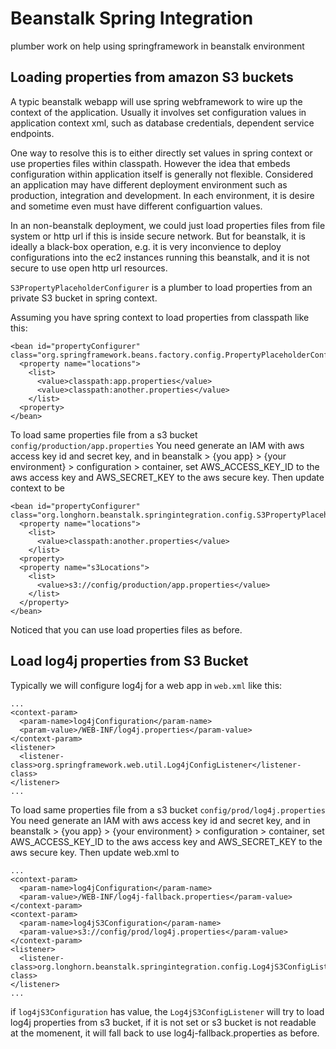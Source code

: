 # Beanstalk Spring Integration

plumber work on help using springframework in beanstalk environment

## Loading properties from amazon S3 buckets

A typic beanstalk webapp will use spring webframework to wire up the context
of the application. Usually it involves set configuration values in
application context xml, such as database credentials, dependent service 
endpoints. 

One way to resolve this is to either directly set values in spring context or 
use properties files within classpath. However the idea that embeds 
configuration within application itself is generally not flexible. Considered
an application may have different deployment environment such as production,
integration and development. In each environment, it is desire and sometime
even must have different configuartion values.

In an non-beanstalk deployment, we could just load properties files from file
system or http url if this is inside secure network. But for beanstalk, it is
ideally a black-box operation, e.g. it is very inconvience to deploy 
configurations into the ec2 instances running this beanstalk, and it is not
secure to use open http url resources.

`S3PropertyPlaceholderConfigurer` is a plumber to load properties from an
private S3 bucket in spring context. 

Assuming you have spring context to load properties from classpath like this:

```
<bean id="propertyConfigurer" class="org.springframework.beans.factory.config.PropertyPlaceholderConfigurer">
  <property name="locations">
    <list>
      <value>classpath:app.properties</value>
      <value>classpath:another.properties</value>
    </list>
  <property>
</bean>
```

To load same properties file from a s3 bucket `config/production/app.properties`
You need generate an IAM with aws access key id and secret key, and in 
beanstalk > {you app} > {your environment} > configuration > container, set
AWS_ACCESS_KEY_ID to the aws access key and AWS_SECRET_KEY to the aws secure
key. Then update context to be

```
<bean id="propertyConfigurer" class="org.longhorn.beanstalk.springintegration.config.S3PropertyPlaceholderConfigurer">
  <property name="locations">
    <list>
      <value>classpath:another.properties</value>
    </list>
  <property>
  <property name="s3Locations">
    <list>
      <value>s3://config/production/app.properties</value>
    </list>
  </property>
</bean>
```

Noticed that you can use load properties files as before.

## Load log4j properties from S3 Bucket

Typically we will configure log4j for a web app in `web.xml` like this:

```
...
<context-param>
  <param-name>log4jConfiguration</param-name>
  <param-value>/WEB-INF/log4j.properties</param-value>
</context-param>
<listener>
  <listener-class>org.springframework.web.util.Log4jConfigListener</listener-class>
</listener>
...
```
To load same properties file from a s3 bucket `config/prod/log4j.properties`
You need generate an IAM with aws access key id and secret key, and in 
beanstalk > {you app} > {your environment} > configuration > container, set
AWS_ACCESS_KEY_ID to the aws access key and AWS_SECRET_KEY to the aws secure
key. Then update web.xml to


```
...
<context-param>
  <param-name>log4jConfiguration</param-name>
  <param-value>/WEB-INF/log4j-fallback.properties</param-value>
</context-param>
<context-param>
  <param-name>log4jS3Configuration</param-name>
  <param-value>s3://config/prod/log4j.properties</param-value>
</context-param>
<listener>
  <listener-class>org.longhorn.beanstalk.springintegration.config.Log4jS3ConfigListener</listener-class>
</listener>
...
```

if `log4jS3Configuration` has value, the `Log4jS3ConfigListener` will try to
load log4j properties from s3 bucket, if it is not set or s3 bucket is not
readable at the momenent, it will fall back to use log4j-fallback.properties
as before.



